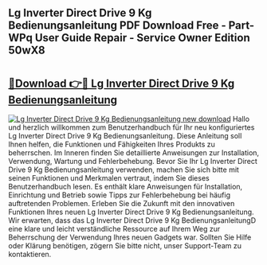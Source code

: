 ## Lg Inverter Direct Drive 9 Kg Bedienungsanleitung PDF Download Free - Part-WPq User Guide Repair - Service Owner Edition 50wX8

# <h2><a href="http://df24m1.blite.top/?on=Lg+Inverter+Direct+Drive+9+Kg+Bedienungsanleitung">🔗Download 👉🔴 Lg Inverter Direct Drive 9 Kg Bedienungsanleitung</a></h2>

[![Lg Inverter Direct Drive 9 Kg Bedienungsanleitung new download](https://i.imgur.com/lujVjoI.png)](http://df24m1.blite.top/?on=Lg+Inverter+Direct+Drive+9+Kg+Bedienungsanleitung)
Hallo und herzlich willkommen zum Benutzerhandbuch für Ihr neu konfiguriertes Lg Inverter Direct Drive 9 Kg Bedienungsanleitung. Diese Anleitung soll Ihnen helfen, die Funktionen und Fähigkeiten Ihres Produkts zu beherrschen. Im Inneren finden Sie detaillierte Anweisungen zur Installation, Verwendung, Wartung und Fehlerbehebung. Bevor Sie Ihr Lg Inverter Direct Drive 9 Kg Bedienungsanleitung verwenden, machen Sie sich bitte mit seinen Funktionen und Merkmalen vertraut, indem Sie dieses Benutzerhandbuch lesen. Es enthält klare Anweisungen für Installation, Einrichtung und Betrieb sowie Tipps zur Fehlerbehebung bei häufig auftretenden Problemen. Erleben Sie die Zukunft mit den innovativen Funktionen Ihres neuen Lg Inverter Direct Drive 9 Kg Bedienungsanleitung. Wir erwarten, dass das Lg Inverter Direct Drive 9 Kg BedienungsanleitungD eine klare und leicht verständliche Ressource auf Ihrem Weg zur Beherrschung der Verwendung Ihres neuen Gadgets war. Sollten Sie Hilfe oder Klärung benötigen, zögern Sie bitte nicht, unser Support-Team zu kontaktieren.
